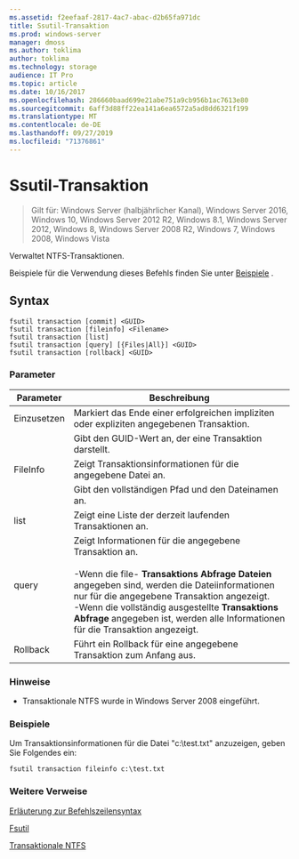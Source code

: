 ```yaml
---
ms.assetid: f2eefaaf-2817-4ac7-abac-d2b65fa971dc
title: Ssutil-Transaktion
ms.prod: windows-server
manager: dmoss
ms.author: toklima
author: toklima
ms.technology: storage
audience: IT Pro
ms.topic: article
ms.date: 10/16/2017
ms.openlocfilehash: 286660baad699e21abe751a9cb956b1ac7613e80
ms.sourcegitcommit: 6aff3d88ff22ea141a6ea6572a5ad8dd6321f199
ms.translationtype: MT
ms.contentlocale: de-DE
ms.lasthandoff: 09/27/2019
ms.locfileid: "71376861"
---
```

# <a name="fsutil-transaction"></a>Ssutil-Transaktion
>Gilt für: Windows Server (halbjährlicher Kanal), Windows Server 2016, Windows 10, Windows Server 2012 R2, Windows 8.1, Windows Server 2012, Windows 8, Windows Server 2008 R2, Windows 7, Windows 2008, Windows Vista

Verwaltet NTFS-Transaktionen.

Beispiele für die Verwendung dieses Befehls finden Sie unter [Beispiele](#BKMK_examples) .

## <a name="syntax"></a>Syntax

```
fsutil transaction [commit] <GUID>
fsutil transaction [fileinfo] <Filename>
fsutil transaction [list]
fsutil transaction [query] [{Files|All}] <GUID>
fsutil transaction [rollback] <GUID>
```

### <a name="parameters"></a>Parameter

| Parameter  |                                                                                                                                                     Beschreibung                                                                                                                                                     |
|------------|---------------------------------------------------------------------------------------------------------------------------------------------------------------------------------------------------------------------------------------------------------------------------------------------------------------------|
|   Einzusetzen   |                                                                                                                      Markiert das Ende einer erfolgreichen impliziten oder expliziten angegebenen Transaktion.                                                                                                                      |
|   <GUID>   |                                                                                                                               Gibt den GUID-Wert an, der eine Transaktion darstellt.                                                                                                                               |
|  FileInfo  |                                                                                                                              Zeigt Transaktionsinformationen für die angegebene Datei an.                                                                                                                               |
| <Filename> |                                                                                                                                         Gibt den vollständigen Pfad und den Dateinamen an.                                                                                                                                          |
|    list    |                                                                                                                                 Zeigt eine Liste der derzeit laufenden Transaktionen an.                                                                                                                                  |
|   query    | Zeigt Informationen für die angegebene Transaktion an.<br /><br />-Wenn die file- **Transaktions Abfrage Dateien** angegeben sind, werden die Dateiinformationen nur für die angegebene Transaktion angezeigt.<br />-Wenn die vollständig ausgestellte **Transaktions Abfrage** angegeben ist, werden alle Informationen für die Transaktion angezeigt. |
|  Rollback  |                                                                                                                                Führt ein Rollback für eine angegebene Transaktion zum Anfang aus.                                                                                                                                 |

### <a name="remarks"></a>Hinweise

-   Transaktionale NTFS wurde in Windows Server 2008 eingeführt.

### <a name="BKMK_examples"></a>Beispiele
Um Transaktionsinformationen für die Datei "c:\test.txt" anzuzeigen, geben Sie Folgendes ein:

```
fsutil transaction fileinfo c:\test.txt  
```

### <a name="additional-references"></a>Weitere Verweise
[Erläuterung zur Befehlszeilensyntax](Command-Line-Syntax-Key.md)

[Fsutil](Fsutil.md)

[Transaktionale NTFS](https://go.microsoft.com/fwlink/?LinkID=165402)


